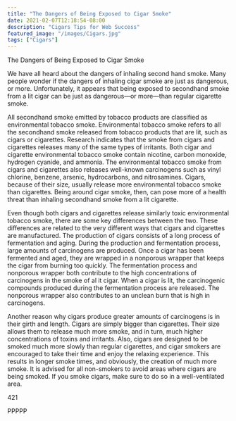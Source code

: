```yaml
---
title: "The Dangers of Being Exposed to Cigar Smoke"
date: 2021-02-07T12:18:54-08:00
description: "Cigars Tips for Web Success"
featured_image: "/images/Cigars.jpg"
tags: ["Cigars"]
---
```


The Dangers of Being Exposed to Cigar Smoke

We have all heard about the dangers of inhaling second hand smoke.  Many people wonder if the dangers of inhaling cigar smoke are just as dangerous, or more.  Unfortunately, it appears that being exposed to secondhand smoke from a lit cigar can be just as dangerous—or more—than regular cigarette smoke.

All secondhand smoke emitted by tobacco products are classified as environmental tobacco smoke.  Environmental tobacco smoke refers to all the secondhand smoke released from tobacco products that are lit, such as cigars or cigarettes.  Research indicates that the smoke from cigars and cigarettes releases many of the same types of irritants.  Both cigar and cigarette environmental tobacco smoke contain nicotine, carbon monoxide, hydrogen cyanide, and ammonia.  The environmental tobacco smoke from cigars and cigarettes also releases well-known carcinogens such as vinyl chlorine, benzene, arsenic, hydrocarbons, and nitrosamines.  Cigars, because of their size, usually release more environmental tobacco smoke than cigarettes.  Being around cigar smoke, then, can pose more of a health threat than inhaling secondhand smoke from a lit cigarette.

Even though both cigars and cigarettes release similarly toxic environmental tobacco smoke, there are some key differences between the two.  These differences are related to the very different ways that cigars and cigarettes are manufactured.  The production of cigars consists of a long process of fermentation and aging.  During the production and fermentation process, large amounts of carcinogens are produced.  Once a cigar has been fermented and aged, they are wrapped in a nonporous wrapper that keeps the cigar from burning too quickly.  The fermentation process and nonporous wrapper both contribute to the high concentrations of carcinogens in the smoke of al it cigar.  When a cigar is lit, the carcinogenic compounds produced during the fermentation process are released.  The nonporous wrapper also contributes to an unclean burn that is high in carcinogens.  

Another reason why cigars produce greater amounts of carcinogens is in their girth and length.  Cigars are simply bigger than cigarettes.  Their size allows them to release much more smoke, and in turn, much higher concentrations of toxins and irritants. Also, cigars are designed to be smoked much more slowly than regular cigarettes, and cigar smokers are encouraged to take their time and enjoy the relaxing experience. This results in longer smoke times, and obviously, the creation of much more smoke. It is advised for all non-smokers to avoid areas where cigars are being smoked.  If you smoke cigars, make sure to do so in a well-ventilated area.  

421

PPPPP


